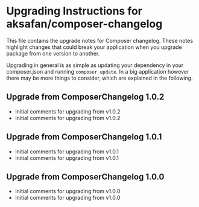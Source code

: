 Upgrading Instructions for aksafan/composer-changelog
============================================

This file contains the upgrade notes for Composer changelog. These notes highlight changes that
could break your application when you upgrade package from one version to another.

Upgrading in general is as simple as updating your dependency in your composer.json and
running `composer update`. In a big application however there may be more things to consider,
which are explained in the following.

Upgrade from ComposerChangelog 1.0.2
-----------------------

* Initial comments for upgrading from v1.0.2
* Initial comments for upgrading from v1.0.2

Upgrade from ComposerChangelog 1.0.1
-----------------------

* Initial comments for upgrading from v1.0.1
* Initial comments for upgrading from v1.0.1

Upgrade from ComposerChangelog 1.0.0
-----------------------

* Initial comments for upgrading from v1.0.0
* Initial comments for upgrading from v1.0.0
